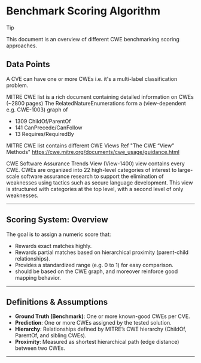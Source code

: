 # Benchmark Scoring Algorithm

> [!TIP]
> This document is an overview of different CWE benchmarking scoring approaches.


## Data Points
A CVE can have one or more CWEs i.e. it's a multi-label classification problem.

MITRE CWE list is a rich document containing detailed information on CWEs (~2800 pages)
The RelatedNatureEnumerations form a (view-dependent e.g. CWE-1003) graph of 
- 1309 ChildOf/ParentOf
- 141 CanPrecede/CanFollow
- 13 Requires/RequiredBy

MITRE CWE list contains different CWE Views
Ref "The CWE “View” Methods" https://cwe.mitre.org/documents/cwe_usage/guidance.html


CWE Software Assurance Trends View (View-1400) view contains every CWE. CWEs are organized into 22 high-level categories of interest to large-scale software assurance research to support the elimination of weaknesses using tactics such as secure language development. This view is structured with categories at the top level, with a second level of only weaknesses. 

---

## Scoring System: Overview

The goal is to assign a numeric score that:

- Rewards exact matches highly.
- Rewards partial matches based on hierarchical proximity (parent-child relationships).
- Provides a standardized range (e.g. 0 to 1) for easy comparison.
- should be based on the CWE graph, and moreover reinforce good mapping behavior.

---

## Definitions & Assumptions

- **Ground Truth (Benchmark)**: One or more known-good CWEs per CVE.
- **Prediction**: One or more CWEs assigned by the tested solution.
- **Hierarchy**: Relationships defined by MITRE’s CWE hierarchy (ChildOf, ParentOf, and sibling CWEs).
- **Proximity**: Measured as shortest hierarchical path (edge distance) between two CWEs.

---